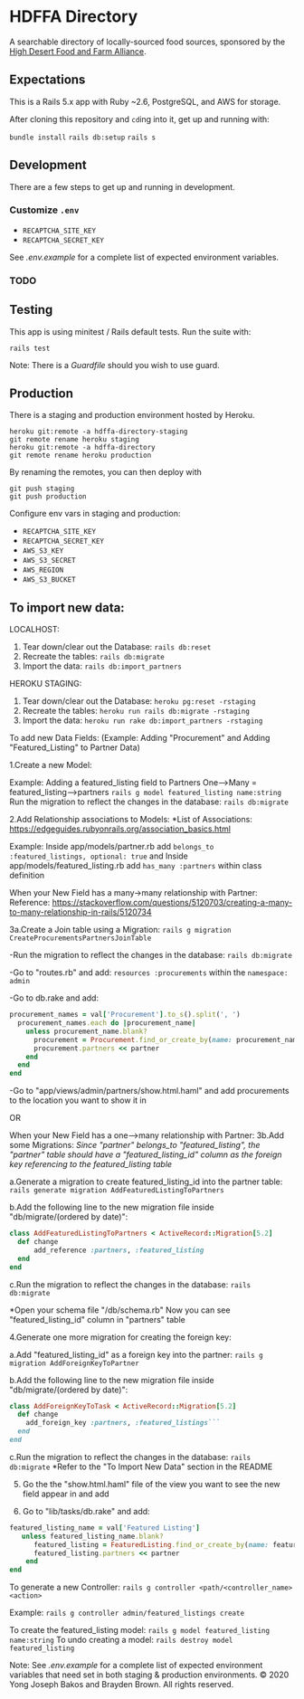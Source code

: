 # HDFFA Directory

A searchable directory of locally-sourced food sources, sponsored by the
[High Desert Food and Farm Alliance](https://www.hdffa.org).

## Expectations

This is a Rails 5.x app with Ruby \~2.6, PostgreSQL, and AWS for storage.

After cloning this repository and `cd`ing into it, get up and running with:

`bundle install`
`rails db:setup`
`rails s`

## Development

There are a few steps to get up and running in development.

### Customize `.env`

* `RECAPTCHA_SITE_KEY`
* `RECAPTCHA_SECRET_KEY`

See _.env.example_ for a complete list of expected environment variables.

### TODO

## Testing

This app is using minitest / Rails default tests. Run the suite with:

`rails test`

Note: There is a _Guardfile_ should you wish to use guard.

## Production

There is a staging and production environment hosted by Heroku.

```
heroku git:remote -a hdffa-directory-staging
git remote rename heroku staging
heroku git:remote -a hdffa-directory
git remote rename heroku production
```

By renaming the remotes, you can then deploy with

```
git push staging
git push production
```

Configure env vars in staging and production:

* `RECAPTCHA_SITE_KEY`
* `RECAPTCHA_SECRET_KEY`
* `AWS_S3_KEY`
* `AWS_S3_SECRET`
* `AWS_REGION`
* `AWS_S3_BUCKET`


## To import new data:

LOCALHOST:
1. Tear down/clear out the Database:
 `rails db:reset`
2. Recreate the tables:
`rails db:migrate`
3. Import the data:
`rails db:import_partners`

HEROKU STAGING:
1. Tear down/clear out the Database:
`heroku pg:reset -rstaging`
2. Recreate the tables:
`heroku run rails db:migrate -rstaging`
3. Import the data:
`heroku run rake db:import_partners -rstaging`

To add new Data Fields:
(Example: Adding "Procurement" and Adding "Featured_Listing" to Partner Data) 

1.Create a new Model: 

Example: Adding a featured_listing field to Partners
One-->Many = featured_listing-->partners
`rails g model featured_listing name:string`
Run the migration to reflect the changes in the database:
`rails db:migrate`

2.Add Relationship associations to Models:
*List of Associations: https://edgeguides.rubyonrails.org/association_basics.html

Example: Inside app/models/partner.rb add `belongs_to :featured_listings, optional: true` and 
Inside app/models/featured_listing.rb add `has_many :partners` within class definition

When your New Field has a many->many relationship with Partner: 
Reference: https://stackoverflow.com/questions/5120703/creating-a-many-to-many-relationship-in-rails/5120734

3a.Create a Join table using a Migration: 
`rails g migration CreateProcurementsPartnersJoinTable`

  -Run the migration to reflect the changes in the database:
`rails db:migrate`

  -Go to "routes.rb" and add: 
`resources :procurements` within the `namespace: admin`

  -Go to db.rake and add:
```ruby
procurement_names = val['Procurement'].to_s().split(', ')
  procurement_names.each do |procurement_name|
    unless procurement_name.blank?
      procurement = Procurement.find_or_create_by(name: procurement_name)
      procurement.partners << partner
    end
  end
end 
```

  -Go to "app/views/admin/partners/show.html.haml" and add procurements to the location you want to show it in

OR

When your New Field has a one-->many relationship with Partner:
3b.Add some Migrations:
*Since "partner" belongs_to "featured_listing", the "partner" table should have a "featured_listing_id" column as the foreign key
referencing to the featured_listing table*

a.Generate a migration to create featured_listing_id into the partner table:
```rails generate migration AddFeaturedListingToPartners```

b.Add the following line to the new migration file inside "db/migrate/(ordered by date)":

```ruby
class AddFeaturedListingToPartners < ActiveRecord::Migration[5.2]
  def change
      add_reference :partners, :featured_listing
  end
end
```

c.Run the migration to reflect the changes in the database:
```rails db:migrate```

*Open your schema file "/db/schema.rb" Now you can see "featured_listing_id" column in "partners" table

4.Generate one more migration for creating the foreign key:

a.Add "featured_listing_id" as a foreign key into the partner:
```rails g migration AddForeignKeyToPartner```

b.Add the following line to the new migration file inside "db/migrate/(ordered by date)":
```ruby
class AddForeignKeyToTask < ActiveRecord::Migration[5.2]
  def change
    add_foreign_key :partners, :featured_listings```
  end
end
```
c.Run the migration to reflect the changes in the database:
```rails db:migrate```
*Refer to the "To Import New Data" section in the README

5. Go the the "show.html.haml" file of the view you want to see the new field appear in and add

6. Go to "lib/tasks/db.rake" and add:
```ruby
featured_listing_name = val['Featured Listing']
   unless featured_listing_name.blank?
      featured_listing = FeaturedListing.find_or_create_by(name: featured_listing_name)
      featured_listing.partners << partner
    end
end
```

To generate a new Controller:
`rails g controller <path/<controller_name> <action>`

Example: 
`rails g controller admin/featured_listings create`


To create the featured_listing model:
`rails g model featured_listing name:string`
To undo  creating a model:
`rails destroy model featured_listing`

Note: See _.env.example_ for a complete list of expected environment
variables that need set in both staging & production environments.
&copy; 2020 Yong Joseph Bakos and Brayden Brown. All rights reserved.
